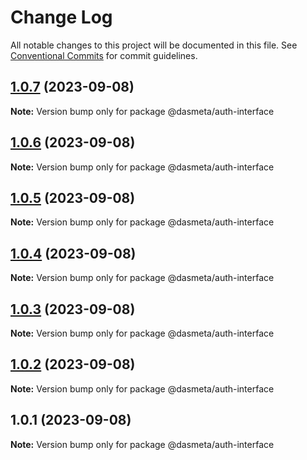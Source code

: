 # Change Log

All notable changes to this project will be documented in this file.
See [Conventional Commits](https://conventionalcommits.org) for commit guidelines.

## [1.0.7](https://github.com/dasmeta/ui-components/compare/@dasmeta/auth-interface@1.0.6...@dasmeta/auth-interface@1.0.7) (2023-09-08)

**Note:** Version bump only for package @dasmeta/auth-interface





## [1.0.6](https://github.com/dasmeta/ui-components/compare/@dasmeta/auth-interface@1.0.5...@dasmeta/auth-interface@1.0.6) (2023-09-08)

**Note:** Version bump only for package @dasmeta/auth-interface





## [1.0.5](https://github.com/dasmeta/ui-components/compare/@dasmeta/auth-interface@1.0.4...@dasmeta/auth-interface@1.0.5) (2023-09-08)

**Note:** Version bump only for package @dasmeta/auth-interface





## [1.0.4](https://github.com/dasmeta/ui-components/compare/@dasmeta/auth-interface@1.0.3...@dasmeta/auth-interface@1.0.4) (2023-09-08)

**Note:** Version bump only for package @dasmeta/auth-interface





## [1.0.3](https://github.com/dasmeta/ui-components/compare/@dasmeta/auth-interface@1.0.2...@dasmeta/auth-interface@1.0.3) (2023-09-08)

**Note:** Version bump only for package @dasmeta/auth-interface





## [1.0.2](https://github.com/dasmeta/ui-components/compare/@dasmeta/auth-interface@1.0.1...@dasmeta/auth-interface@1.0.2) (2023-09-08)

**Note:** Version bump only for package @dasmeta/auth-interface





## 1.0.1 (2023-09-08)

**Note:** Version bump only for package @dasmeta/auth-interface
